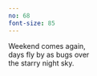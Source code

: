 ```yaml
---
no: 68
font-size: 85
---
```


Weekend comes again,  
days fly by as bugs over   
the starry night sky.
